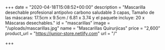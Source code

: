+++
date = "2020-04-18T15:08:52+00:00"
description = "Mascarilla desechable profesional antipolvo carbono saludable 3 capas, Tamaño de las máscaras: 17.5cm x 9.5cm / 6.81 x 3.74 y el paquete incluye: 20 x Máscaras desechables."
id = "mascarillas"
image = "/uploads/mascarillas.jpg"
name = "Mascarillas Quirurjicas"
price = "2,600"
product_url = "https://junior-store.netlify.com"
url = "/"

+++
